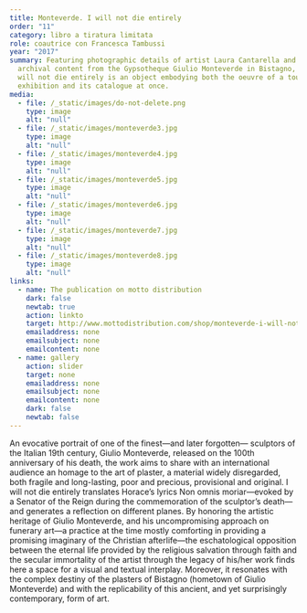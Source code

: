```yaml
---
title: Monteverde. I will not die entirely
order: "11"
category: libro a tiratura limitata
role: coautrice con Francesca Tambussi
year: "2017"
summary: Featuring photographic details of artist Laura Cantarella and selected
  archival content from the Gypsotheque Giulio Monteverde in Bistagno, Italy, I
  will not die entirely is an object embodying both the oeuvre of a touring
  exhibition and its catalogue at once.
media:
  - file: /_static/images/do-not-delete.png
    type: image
    alt: "null"
  - file: /_static/images/monteverde3.jpg
    type: image
    alt: "null"
  - file: /_static/images/monteverde4.jpg
    type: image
    alt: "null"
  - file: /_static/images/monteverde5.jpg
    type: image
    alt: "null"
  - file: /_static/images/monteverde6.jpg
    type: image
    alt: "null"
  - file: /_static/images/monteverde7.jpg
    type: image
    alt: "null"
  - file: /_static/images/monteverde8.jpg
    type: image
    alt: "null"
links:
  - name: The publication on motto distribution
    dark: false
    newtab: true
    action: linkto
    target: http://www.mottodistribution.com/shop/monteverde-i-will-not-die-entirely-la-gipsoteca-giulio-monterverde-motto.html
    emailaddress: none
    emailsubject: none
    emailcontent: none
  - name: gallery
    action: slider
    target: none
    emailaddress: none
    emailsubject: none
    emailcontent: none
    dark: false
    newtab: false
---
```

An evocative portrait of one of the finest—and later forgotten— sculptors of the Italian 19th century, Giulio Monteverde, released on the 100th anniversary of his death, the work aims to share with an international audience an homage to the art of plaster, a material widely disregarded, both fragile and long-lasting, poor and precious, provisional and original.
I will not die entirely translates Horace’s lyrics Non omnis moriar—evoked by a Senator of the Reign during the commemoration of the sculptor’s death—and generates a reflection on different planes. By honoring the artistic heritage of Giulio Monteverde, and his uncompromising approach on funerary art—a practice at the time mostly comforting in providing a promising imaginary of the Christian afterlife—the eschatological opposition between the eternal life provided by the religious salvation through faith and the secular immortality of the artist through the legacy of his/her work finds here a space for a visual and textual interplay. Moreover, it resonates with the complex destiny of the plasters of Bistagno (hometown of Giulio Monteverde) and with the replicability of this ancient, and yet surprisingly contemporary, form of art.
